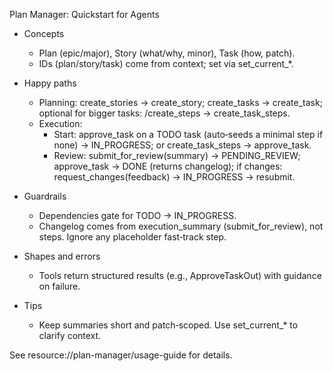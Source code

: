 Plan Manager: Quickstart for Agents

- Concepts
  - Plan (epic/major), Story (what/why, minor), Task (how, patch).
  - IDs (plan/story/task) come from context; set via set_current_*.

- Happy paths
  - Planning: create_stories → create_story; create_tasks → create_task; optional for bigger tasks: /create_steps → create_task_steps.
  - Execution:
    - Start: approve_task on a TODO task (auto‑seeds a minimal step if none) → IN_PROGRESS; or create_task_steps → approve_task.
    - Review: submit_for_review(summary) → PENDING_REVIEW; approve_task → DONE (returns changelog); if changes: request_changes(feedback) → IN_PROGRESS → resubmit.

- Guardrails
  - Dependencies gate for TODO → IN_PROGRESS.
  - Changelog comes from execution_summary (submit_for_review), not steps. Ignore any placeholder fast‑track step.

- Shapes and errors
  - Tools return structured results (e.g., ApproveTaskOut) with guidance on failure.

- Tips
  - Keep summaries short and patch‑scoped. Use set_current_* to clarify context.

See resource://plan-manager/usage-guide for details.
